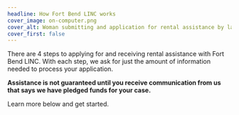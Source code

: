 ```yaml
---
headline: How Fort Bend LINC works
cover_image: on-computer.png
cover_alt: Woman submitting and application for rental assistance by laptop
cover_first: false
---
```


There are 4 steps to applying for and receiving rental assistance with Fort Bend LINC. With each step, we ask for just the amount of information needed to process your application.

**Assistance is not guaranteed until you receive communication from us that says we have pledged funds for your case.**

Learn more below and get started.